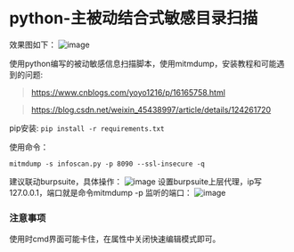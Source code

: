 # python-主被动结合式敏感目录扫描
效果图如下：
![image](https://github.com/M7-wacb/python--infoscan/assets/123800032/e2eefb0c-294a-47ba-862a-6399300cce3d)

使用python编写的被动敏感信息扫描脚本，使用mitmdump，安装教程和可能遇到的问题:
> https://www.cnblogs.com/yoyo1216/p/16165758.html

> https://blog.csdn.net/weixin_45438997/article/details/124261720

pip安装:  `pip install -r requirements.txt`

使用命令：

`mitmdump -s infoscan.py -p 8090 --ssl-insecure -q`

建议联动burpsuite，具体操作：
![image](https://github.com/M7-wacb/python--infoscan/assets/123800032/914019a2-299c-449a-b71a-eab9d1c52330)
设置burpsuite上层代理，ip写127.0.0.1，端口就是命令mitmdump -p 监听的端口：
![image](https://github.com/M7-wacb/python--infoscan/assets/123800032/37f8cea8-7e0a-4423-b504-cb831e76bc97)

### 注意事项
使用时cmd界面可能卡住，在属性中关闭快速编辑模式即可。
